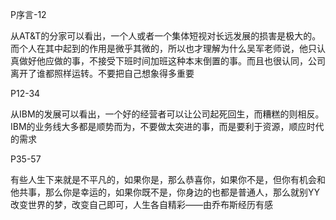 
P序言-12

从AT&T的分家可以看出，一个人或者一个集体短视对长远发展的损害是极大的。而个人在其中起到的作用是微乎其微的，所以也才理解为什么吴军老师说，他只认真做好他应做的事，不接受下班时间加班这种本末倒置的事。而且也很认同，公司离开了谁都照样运转。不要把自己想象得多重要

P12-34

从IBM的发展可以看出，一个好的经营者可以让公司起死回生，而糟糕的则相反。IBM的业务线大多都是顺势而为，不要做太突进的事，而是要利于资源，顺应时代的需求

P35-57

有些人生下来就是不平凡的，如果你是，那么恭喜你，如果你不是，但你有机会和他共事，那么你是幸运的，如果你既不是，你身边的也都是普通人，那么就别YY改变世界的梦，改变自己即可，人生各自精彩——由乔布斯经历有感